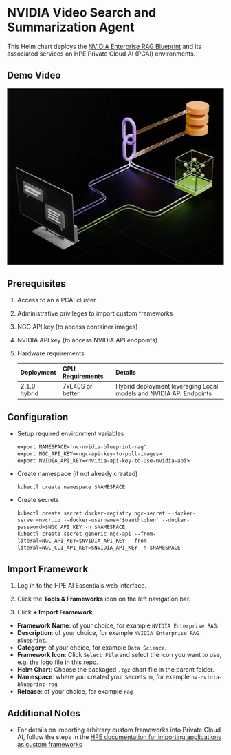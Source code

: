 # NVIDIA Video Search and Summarization Agent
This Helm chart deploys the [NVIDIA Enterprise RAG Blueprint](https://build.nvidia.com/nvidia/build-an-enterprise-rag-pipeline) and its associated services on HPE Private Cloud AI (PCAI) environments.

## Demo Video
[![Enterprise-RAG-demo-video](enterprise-rag.jpg)](https://storage.googleapis.com/ai-solution-engineering-videos/public/Enterprise-RAG-Blueprint-Demo.mp4)

## Prerequisites
1. Access to an a PCAI cluster
2. Administrative privileges to import custom frameworks
3. NGC API key (to access container images)
4. NVIDIA API key (to access NVIDIA API endpoints)
5. Hardware requirements

    | Deployment                    | GPU Requirements  | Details                                                               |
    |-------------------------------|-------------------|-----------------------------------------------------------------------|
    | 2.1.0-hybrid                  | 7xL40S or better  | Hybrid deployment leveraging Local models and NVIDIA API Endpoints    |


## Configuration
- Setup required environment variables
    ```
    export NAMESPACE='nv-nvidia-blueprint-rag'
    export NGC_API_KEY=<ngc-api-key-to-pull-images>
    export NVIDIA_API_KEY=<nvidia-api-key-to-use-nvidia-api>
    ```

- Create namespace (if not already created)
    ```
    kubectl create namespace $NAMESPACE
    ```
- Create secrets
    ```
    kubectl create secret docker-registry ngc-secret --docker-server=nvcr.io --docker-username='$oauthtoken' --docker-password=$NGC_API_KEY -n $NAMESPACE
    kubectl create secret generic ngc-api --from-literal=NGC_API_KEY=$NVIDIA_API_KEY --from-literal=NGC_CLI_API_KEY=$NVIDIA_API_KEY -n $NAMESPACE
    ```

## Import Framework
1. Log in to the HPE AI Essentials web interface.

2. Click the **Tools & Frameworks** icon on the left navigation bar.

3. Click **+ Import Framework**.

- **Framework Name**: of your choice, for example `NVIDIA Enterprise RAG`.
- **Description**: of your choice, for example `NVIDIA Enterprise RAG Blueprint`.
- **Category**: of your choice, for example `Data Science`.
- **Framework Icon**: Click `Select File` and select the icon you want to use, e.g. the logo file in this repo.
- **Helm Chart**: Choose the packaged `.tgz` chart file in the parent folder.
- **Namespace**: where you created your secrets in, for example `nv-nvidia-blueprint-rag`
- **Release**: of your choice, for example `rag`

## Additional Notes
* For details on importing arbitrary custom frameworks into Private Cloud AI, follow the steps in the [HPE documentation for importing applications as custom frameworks](https://support.hpe.com/hpesc/public/docDisplay?docId=a00aie16hen_us&page=ManageClusters/importing-applications.html)
